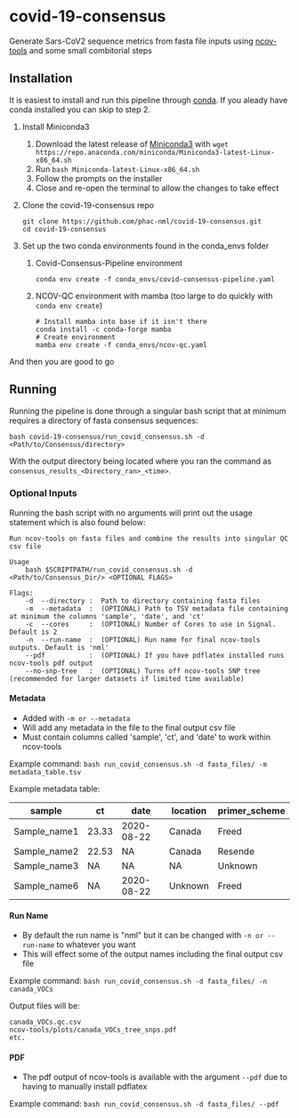 # covid-19-consensus
Generate Sars-CoV2 sequence metrics from fasta file inputs using [ncov-tools](https://github.com/jts/ncov-tools) and some small combitorial steps

## Installation

It is easiest to install and run this pipeline through [conda](https://conda.io/projects/conda/en/latest/index.html). If you aleady have conda installed you can skip to step 2.

1. Install Miniconda3
    1. Download the latest release of [Miniconda3](https://conda.io/en/latest/miniconda.html) with `wget https://repo.anaconda.com/miniconda/Miniconda3-latest-Linux-x86_64.sh`
    2. Run `bash Miniconda-latest-Linux-x86_64.sh`
    3. Follow the prompts on the installer
    4. Close and re-open the terminal to allow the changes to take effect

2. Clone the covid-19-consensus repo
    ```
    git clone https://github.com/phac-nml/covid-19-consensus.git
    cd covid-19-consensus
    ```

3. Set up the two conda environments found in the conda_envs folder
    1. Covid-Consensus-Pipeline environment
        ```
        conda env create -f conda_envs/covid-consensus-pipeline.yaml 
        ```

    2. NCOV-QC environment with mamba (too large to do quickly with `conda env create`)
        ```
        # Install mamba into base if it isn't there
        conda install -c conda-forge mamba
        # Create environment
        mamba env create -f conda_envs/ncov-qc.yaml
        ```

And then you are good to go

## Running

Running the pipeline is done through a singular bash script that at minimum requires a directory of fasta consensus sequences:
```
bash covid-19-consensus/run_covid_consensus.sh -d <Path/to/Consensus/directory>
```

With the output directory being located where you ran the command as `consensus_results_<Directory_ran>_<time>`.

### Optional Inputs

Running the bash script with no arguments will print out the usage statement which is also found below:
```
Run ncov-tools on fasta files and combine the results into singular QC csv file

Usage
    bash $SCRIPTPATH/run_covid_consensus.sh -d <Path/to/Consensus_Dir/> <OPTIONAL FLAGS>

Flags:
    -d  --directory :  Path to directory containing fasta files
    -m  --metadata  :  (OPTIONAL) Path to TSV metadata file containing at minimum the columns 'sample', 'date', and 'ct'
    -c  --cores     :  (OPTIONAL) Number of Cores to use in Signal. Default is 2
    -n  --run-name  :  (OPTIONAL) Run name for final ncov-tools outputs. Default is 'nml'
    --pdf           :  (OPTIONAL) If you have pdflatex installed runs ncov-tools pdf output
    --no-snp-tree   :  (OPTIONAL) Turns off ncov-tools SNP tree (recommended for larger datasets if limited time available)
```

#### Metadata
- Added with `-m or --metadata`
- Will add any metadata in the file to the final output csv file
- Must contain columns called 'sample', 'ct', and 'date' to work within ncov-tools

Example command: `bash run_covid_consensus.sh -d fasta_files/ -m metadata_table.tsv`

Example metadata table:

| sample | ct | date | location | primer_scheme |
|-|-|-|-|-|
| Sample_name1 | 23.33 | 2020-08-22 | Canada | Freed |
| Sample_name2 | 22.53 | NA | Canada | Resende |
| Sample_name3 | NA | NA | NA | Unknown |
| Sample_name6 | NA | 2020-08-22 | Unknown | Freed

#### Run Name
- By default the run name is "nml" but it can be changed with `-n or --run-name` to whatever you want
- This will effect some of the output names including the final output csv file

Example command: `bash run_covid_consensus.sh -d fasta_files/ -n canada_VOCs`

Output files will be:
```
canada_VOCs.qc.csv
ncov-tools/plots/canada_VOCs_tree_snps.pdf
etc.
```

#### PDF
- The pdf output of ncov-tools is available with the argument `--pdf` due to having to manually install pdflatex

Example command: `bash run_covid_consensus.sh -d fasta_files/ --pdf`

